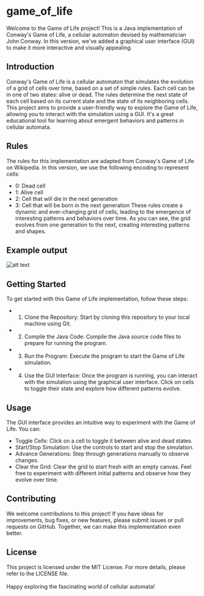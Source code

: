 # game_of_life
Welcome to the Game of Life project! This is a Java implementation of Conway's Game of Life, a cellular automaton devised by mathematician John Conway. In this version, we've added a graphical user interface (GUI) to make it more interactive and visually appealing.

## Introduction
Conway's Game of Life is a cellular automaton that simulates the evolution of a grid of cells over time, based on a set of simple rules. Each cell can be in one of two states: alive or dead. The rules determine the next state of each cell based on its current state and the state of its neighboring cells.
This project aims to provide a user-friendly way to explore the Game of Life, allowing you to interact with the simulation using a GUI. It's a great educational tool for learning about emergent behaviors and patterns in cellular automata.

## Rules
The rules for this implementation are adapted from Conway's Game of Life on Wikipedia. In this version, we use the following encoding to represent cells:
* 0: Dead cell
* 1: Alive cell
* 2: Cell that will die in the next generation
* 3: Cell that will be born in the next generation
These rules create a dynamic and ever-changing grid of cells, leading to the emergence of interesting patterns and behaviors over time. As you can see, the grid evolves from one generation to the next, creating interesting patterns and shapes.

## Example output
![alt text](img/output_window.gif)

## Getting Started
To get started with this Game of Life implementation, follow these steps:
* 1. Clone the Repository: Start by cloning this repository to your local machine using Git.
* 2. Compile the Java Code: Compile the Java source code files to prepare for running the program.
* 3. Run the Program: Execute the program to start the Game of Life simulation.
* 4. Use the GUI Interface: Once the program is running, you can interact with the simulation using the graphical user interface. Click on cells to toggle their state and explore how different patterns evolve.

## Usage
The GUI interface provides an intuitive way to experiment with the Game of Life. You can:
* Toggle Cells: Click on a cell to toggle it between alive and dead states.
* Start/Stop Simulation: Use the controls to start and stop the simulation.
* Advance Generations: Step through generations manually to observe changes.
* Clear the Grid: Clear the grid to start fresh with an empty canvas.
Feel free to experiment with different initial patterns and observe how they evolve over time.

## Contributing
We welcome contributions to this project! If you have ideas for improvements, bug fixes, or new features, please submit issues or pull requests on GitHub. Together, we can make this implementation even better.

## License
This project is licensed under the MIT License. For more details, please refer to the LICENSE file.<br>
<br>
Happy exploring the fascinating world of cellular automata!
